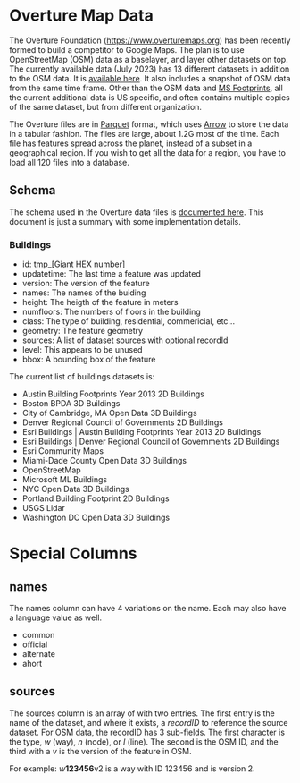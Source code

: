 # Overture Map Data

The Overture Foundation (https://www.overturemaps.org) has been
recently formed to build a competitor to Google Maps. The plan is to
use OpenStreetMap (OSM) data as a baselayer, and layer other datasets
on top. The currently available data (July 2023) has 13 different
datasets in addition to the OSM data. It is [available
here](https://overturemaps.org/download/). It also includes a snapshot
of OSM data from the same time frame. Other than the OSM data and [MS
Footprints](https://github.com/microsoft/GlobalMLBuildingFootprints),
all the current additional data is US specific, and often contains
multiple copies of the same dataset, but from different organization.

The Overture files are in [Parquet](https://parquet.apache.org/)
format, which uses [Arrow](https://arrow.apache.org/) to store the
data in a tabular fashion. The files are large, about 1.2G most of the
time. Each file has features spread across the planet, instead of a
subset in a geographical region. If you wish to get all the data for a
region, you have to load all 120 files into a database.

## Schema

The schema used in the Overture data files is [documented here](
https://docs.overturemaps.org/reference). This document is just a
summary with some implementation details.

### Buildings

* id: tmp_[Giant HEX number]
* updatetime: The last time a feature was updated
* version: The version of the feature
* names: The names of the buiding
* height: The heigth of the feature in meters
* numfloors: The numbers of floors in the building
* class: The type of building, residential, commericial, etc...
* geometry: The feature geometry
* sources: A list of dataset sources with optional recordId
* level: This appears to be unused
* bbox: A bounding box of the feature

The current list of buildings datasets is:

* Austin Building Footprints Year 2013 2D Buildings
* Boston BPDA 3D Buildings
* City of Cambridge, MA Open Data 3D Buildings
* Denver Regional Council of Governments 2D Buildings
* Esri Buildings | Austin Building Footprints Year 2013 2D Buildings
* Esri Buildings | Denver Regional Council of Governments 2D Buildings
* Esri Community Maps
* Miami-Dade County Open Data 3D Buildings
* OpenStreetMap
* Microsoft ML Buildings
* NYC Open Data 3D Buildings
* Portland Building Footprint 2D Buildings
* USGS Lidar
* Washington DC Open Data 3D Buildings

# Special Columns

## names

The names column can have 4 variations on the name. Each may also have
a language value as well.

* common
* official
* alternate
* ahort

## sources

The sources column is an array of with two entries. The first entry is
the name of the dataset, and where it exists, a *recordID* to
reference the source dataset. For OSM data, the recordID has 3
sub-fields. The first character is the type, *w* (way), *n* (node), or
*l* (line). The second is the OSM ID, and the third with a *v* is the
version of the feature in OSM.

For example: *w***123456**v2 is a way with ID 123456 and is version 2.
